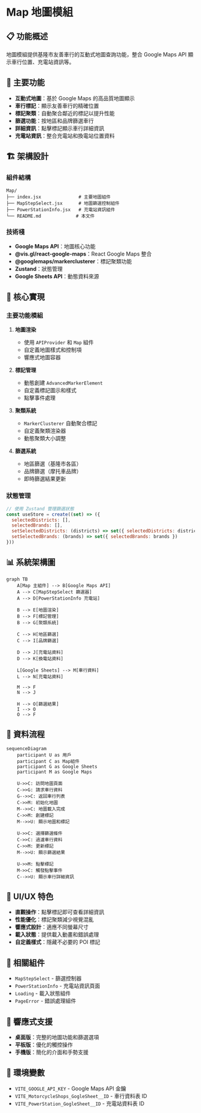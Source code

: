 # Map 地圖模組

## 📋 功能概述
地圖模組提供基隆市友善車行的互動式地圖查詢功能，整合 Google Maps API 顯示車行位置、充電站資訊等。

## 🎯 主要功能
- **互動式地圖**：基於 Google Maps 的高品質地圖顯示
- **車行標記**：顯示友善車行的精確位置
- **標記聚類**：自動聚合鄰近的標記以提升性能
- **篩選功能**：按地區和品牌篩選車行
- **詳細資訊**：點擊標記顯示車行詳細資訊
- **充電站資訊**：整合充電站和換電站位置資料

## 🏗️ 架構設計

### 組件結構
```
Map/
├── index.jsx              # 主要地圖組件
├── MapStepSelect.jsx      # 地圖篩選控制組件
├── PowerStationInfo.jsx   # 充電站資訊組件
└── README.md             # 本文件
```

### 技術棧
- **Google Maps API**：地圖核心功能
- **@vis.gl/react-google-maps**：React Google Maps 整合
- **@googlemaps/markerclusterer**：標記聚類功能
- **Zustand**：狀態管理
- **Google Sheets API**：動態資料來源

## 🔧 核心實現

### 主要功能模組
1. **地圖渲染**
   - 使用 `APIProvider` 和 `Map` 組件
   - 自定義地圖樣式和控制項
   - 響應式地圖容器

2. **標記管理**
   - 動態創建 `AdvancedMarkerElement`
   - 自定義標記圖示和樣式
   - 點擊事件處理

3. **聚類系統**
   - `MarkerClusterer` 自動聚合標記
   - 自定義聚類渲染器
   - 動態聚類大小調整

4. **篩選系統**
   - 地區篩選（基隆市各區）
   - 品牌篩選（摩托車品牌）
   - 即時篩選結果更新

### 狀態管理
```javascript
// 使用 Zustand 管理篩選狀態
const useStore = create((set) => ({
  selectedDistricts: [],
  selectedBrands: [],
  setSelectedDistricts: (districts) => set({ selectedDistricts: districts }),
  setSelectedBrands: (brands) => set({ selectedBrands: brands })
}))
```

## 📊 系統架構圖

```mermaid
graph TB
    A[Map 主組件] --> B[Google Maps API]
    A --> C[MapStepSelect 篩選器]
    A --> D[PowerStationInfo 充電站]
    
    B --> E[地圖渲染]
    B --> F[標記管理]
    B --> G[聚類系統]
    
    C --> H[地區篩選]
    C --> I[品牌篩選]
    
    D --> J[充電站資料]
    D --> K[換電站資料]
    
    L[Google Sheets] --> M[車行資料]
    L --> N[充電站資料]
    
    M --> F
    N --> J
    
    H --> O[篩選結果]
    I --> O
    O --> F
```

## 🔄 資料流程

```mermaid
sequenceDiagram
    participant U as 用戶
    participant C as Map組件
    participant G as Google Sheets
    participant M as Google Maps
    
    U->>C: 訪問地圖頁面
    C->>G: 請求車行資料
    G-->>C: 返回車行列表
    C->>M: 初始化地圖
    M-->>C: 地圖載入完成
    C->>M: 創建標記
    M-->>U: 顯示地圖和標記
    
    U->>C: 選擇篩選條件
    C->>C: 過濾車行資料
    C->>M: 更新標記
    M-->>U: 顯示篩選結果
    
    U->>M: 點擊標記
    M->>C: 觸發點擊事件
    C-->>U: 顯示車行詳細資訊
```

## 🎨 UI/UX 特色
- **直觀操作**：點擊標記即可查看詳細資訊
- **性能優化**：標記聚類減少視覺混亂
- **響應式設計**：適應不同螢幕尺寸
- **載入狀態**：提供載入動畫和錯誤處理
- **自定義樣式**：隱藏不必要的 POI 標記

## 🔗 相關組件
- `MapStepSelect` - 篩選控制器
- `PowerStationInfo` - 充電站資訊頁面
- `Loading` - 載入狀態組件
- `PageError` - 錯誤處理組件

## 📱 響應式支援
- **桌面版**：完整的地圖功能和篩選選項
- **平板版**：優化的觸控操作
- **手機版**：簡化的介面和手勢支援

## 🔧 環境變數
- `VITE_GOOGLE_API_KEY` - Google Maps API 金鑰
- `VITE_MotorcycleShops_GogleSheet__ID` - 車行資料表 ID
- `VITE_PowerStation_GogleSheet__ID` - 充電站資料表 ID
